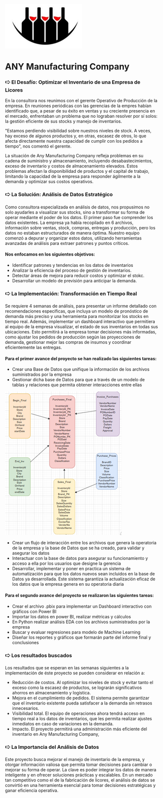 ![](https://github.com/laurablancoab/Any-Manufacturing-Company/blob/main/ANY%20)

# ANY Manufacturing Company

### 🢧 El Desafío: Optimizar el Inventario de una Empresa de Licores

En la consultora nos reunimos con el gerente Operativo de Producción de la empresa. En reuniones periódicas con las gerencias de la empres habían identificado que, a pesar de su éxito en ventas y su creciente presencia en el mercado, enfrentaban un problema que no lograban resolver por sí solos: la gestión eficiente de sus stocks y manejo de inventarios.

"Estamos perdiendo visibilidad sobre nuestros niveles de stock. A veces, hay exceso de algunos productos y, en otras, escasez de otros, lo que afecta directamente nuestra capacidad de cumplir con los pedidos a tiempo", nos comentó el gerente.

La situación de Any Manufacturing Company refleja problemas en su cadena de suministro y almacenamiento, incluyendo desabastecimientos, exceso de inventario y costos de almacenamiento elevados. Estos problemas afectan la disponibilidad de productos y el capital de trabajo, limitando la capacidad de la empresa para responder ágilmente a la demanda y optimizar sus costos operativos.

### 🢧 La Solución: Análisis de Datos Estratégico

Como consultora especializada en análisis de datos, nos propusimos no solo ayudarles a visualizar sus stocks, sino a transformar su forma de operar mediante el poder de los datos. El primer paso fue comprender los datos existentes. La empresa ya había recopilado en 6 archivos, información sobre ventas, stock, compras, entregas y producción, pero los datos no estaban estructurados de manera óptima. Nuestro equipo comenzó a depurar y organizar estos datos, utilizando herramientas avanzadas de análisis para extraer patrones y puntos críticos.

#### Nos enfocamos en los siguientes objetivos:

- Identificar patrones y tendencias en los datos de inventarios
- Analizar la eficiencia del proceso de gestión de inventarios.
- Detectar áreas de mejora para reducir costos y optimizar el stokc.
- Desarrollar un modelo de previsión para anticipar la demanda.

### 🢧 La Implementación: Transformación en Tiempo Real

Se requiere 4 semanas de análisis, para presentar un informe detallado con recomendaciones específicas, que incluya un modelo de pronóstico de demanda más preciso y una herramienta para monitorizar los stocks en tiempo real. Además, implementar un dashboard interactivo que permitiera al equipo de la empresa visualizar, el estado de sus inventarios en todas sus ubicaciones. Esto permitirá a la empresa tomar decisiones más informadas, como ajustar los pedidos de producción según las proyecciones de demanda, gestionar mejor las compras de insumos y coordinar eficientemente las entregas.

#### Para el primer avance del proyecto se han realizado las siguientes tareas: 

- Crear una Base de Datos que unifique la información de los archivos suministrados por la empresa
- Gestionar dicha base de Datos para que a través de un modelo de tablas y relaciones que permita obtener interacciones entre ellas

![Modelo DER](https://github.com/laurablancoab/Any-Manufacturing-Company/blob/EDA-Python/modelo.PNG "Modelo DER")

- Crear un flujo de interacción entre los archivos que genera la operatoria de la empresa y la base de Datos que se ha creado, para validar y asegurar los datos
- Interactuar con la base de datos para asegurar su funcionamiento y acceso a ella por los usuarios que designe la gerencia
- Desarrollar, implementar y poner en practica un sistema de automatización para que los datos nuevos sean incluidos en la base de Datos ya desarrollada. Este sistema garantiza la actualización eficaz de los datos que la empresa genera en su operatoria diaria

#### Para el segundo avance del proyecto se realizaron las siguientes tareas: 

- Crear el archivo .pbix para implementar un Dashboard interactivo con gráficos con Power BI
- Importar los datos en power BI, realizar métricas y cálculos
- En Python realizar análisis EDA con los archivos suministrados por la empresa
- Buscar y evaluar regresiones para modelo de Machine Learning
- Diseñar los reportes y gráficos que formarán parte del informe final y conclusiones


### 🢧 Los resultados buscados

Los resultados que se esperan en las semanas siguientes a la implementación de éste proyecto se pueden considerar en relación a:

- Reducción de costos. Al optimizar los niveles de stock y evitar tanto el exceso como la escasez de productos, se lograrán significativos ahorros en almacenamiento y logística.
- Mejora en el cumplimiento de pedidos. El sistema permite garantizar que el inventario existente pueda satisfacer a la demanda sin retrasos innecesarios.
- Visibilidad total. El equipo de operaciones ahora tendrá acceso en tiempo real a los datos de inventarios, que les permita realizar ajustes inmediatos en caso de variaciones en la demanda.
- Impacto. El proyecto permitirá una administración más eficiente del inventario en Any Manufacturing Company,

### 🢧 La Importancia del Análisis de Datos

Este proyecto busca mejorar el manejo de inventario de la empresa, y otorgar información valiosa que permita tomar decisiones para cambiar o mejorar su forma de operar. La clave es poder integrar los datos de manera inteligente y en ofrecer soluciones prácticas y escalables. En un mercado tan competitivo como el de la fabricación de licores, el análisis de datos se convirtió en una herramienta esencial para tomar decisiones estratégicas y ganar eficiencia operativa.

